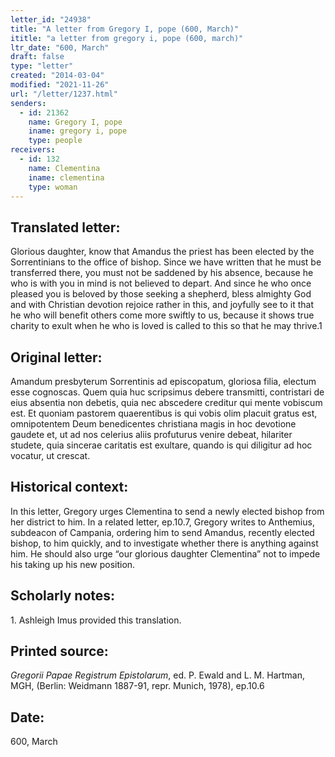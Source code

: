 ```yaml
---
letter_id: "24938"
title: "A letter from Gregory I, pope (600, March)"
ititle: "a letter from gregory i, pope (600, march)"
ltr_date: "600, March"
draft: false
type: "letter"
created: "2014-03-04"
modified: "2021-11-26"
url: "/letter/1237.html"
senders:
  - id: 21362
    name: Gregory I, pope
    iname: gregory i, pope
    type: people
receivers:
  - id: 132
    name: Clementina
    iname: clementina
    type: woman
---
```

<h2> Translated letter:</h2>Glorious daughter, know that Amandus the priest has been elected by the Sorrentinians to the office of bishop.  Since we have written that he must be transferred there, you must not be saddened by his absence, because he who is with you in mind is not believed to depart.  And since he who once pleased you is beloved by those seeking a shepherd, bless almighty God and with Christian devotion rejoice rather in this, and joyfully see to it that he who will benefit others come more swiftly to us, because it shows true charity to exult when he who is loved is called to this so that he may thrive.1
<h2 class="mt-4"> Original letter:</h2>Amandum presbyterum Sorrentinis ad episcopatum, gloriosa filia, electum esse cognoscas. Quem quia huc scripsimus debere transmitti, contristari de eius absentia non debetis, quia nec abscedere creditur qui mente vobiscum est. Et quoniam pastorem quaerentibus is qui vobis olim placuit gratus est, omnipotentem Deum benedicentes christiana magis in hoc devotione gaudete et, ut ad nos celerius aliis profuturus venire debeat, hilariter studete, quia sincerae caritatis est exultare, quando is qui diligitur ad hoc vocatur, ut crescat.
<h2 class="mt-4"> Historical context:</h2>In this letter, Gregory urges Clementina to send a newly elected bishop from her district to him.  In  a related letter, ep.10.7, Gregory writes to Anthemius, subdeacon of Campania, ordering him to send Amandus, recently elected bishop, to him quickly, and to investigate whether there is anything against him.  He should also urge “our glorious daughter Clementina” not to impede his taking up his new position.
<h2 class="mt-4"> Scholarly notes:</h2>1.  Ashleigh Imus provided this translation.
<h2 class="mt-4"> Printed source:</h2><p><em>Gregorii Papae Registrum Epistolarum</em>, ed. P. Ewald and L. M. Hartman, MGH, (Berlin: Weidmann 1887-91, repr. Munich, 1978), ep.10.6</p><h2 class="mt-4"> Date:</h2>600, March